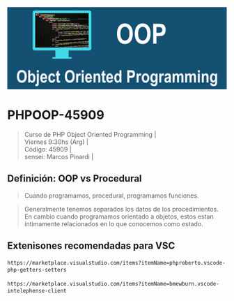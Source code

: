 <img src="https://raw.githubusercontent.com/exegeses/PHPOOP-45909/main/oop.png">

# PHPOOP-45909

> Curso de PHP Object Oriented Programming |  
> Viernes 9:30hs (Arg) |  
> Código: 45909 |  
> sensei: Marcos Pinardi | 

## Definición: OOP vs Procedural

> Cuando programamos, procedural, programamos funciones.

> Generalmente tenemos separados los datos de los procedimientos.   
> En cambio cuando programamos orientado a objetos, 
> estos estan íntimamente relacionados en lo que conocemos como estado.   


## Extenisones recomendadas para VSC

    https://marketplace.visualstudio.com/items?itemName=phproberto.vscode-php-getters-setters
    
    https://marketplace.visualstudio.com/items?itemName=bmewburn.vscode-intelephense-client
    
